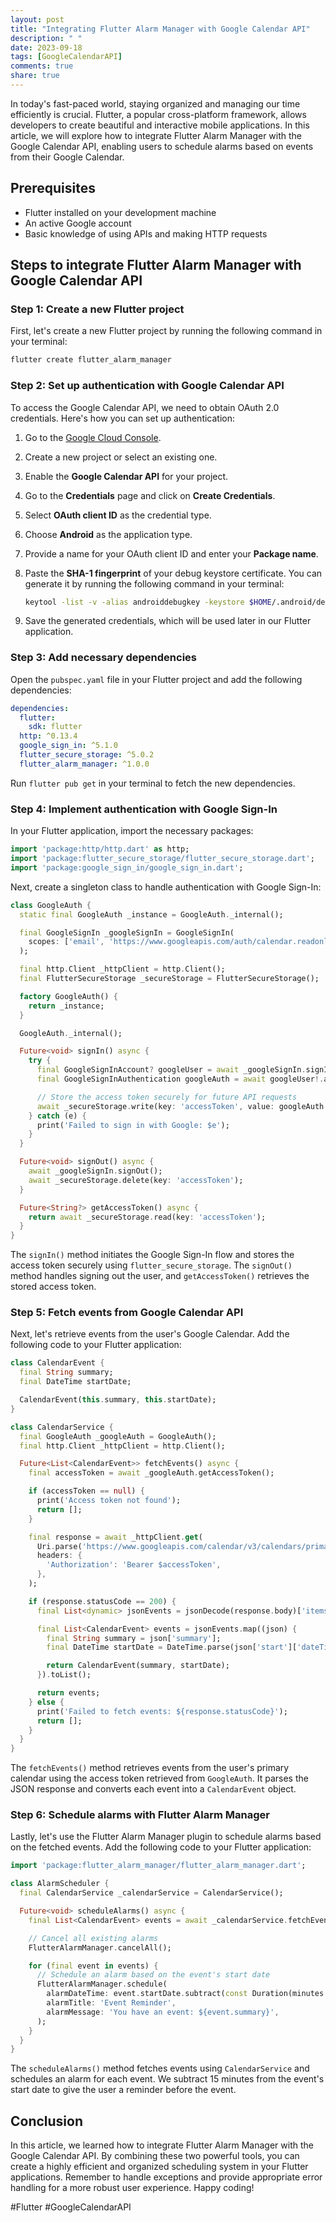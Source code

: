 ```yaml
---
layout: post
title: "Integrating Flutter Alarm Manager with Google Calendar API"
description: " "
date: 2023-09-18
tags: [GoogleCalendarAPI]
comments: true
share: true
---
```


In today's fast-paced world, staying organized and managing our time efficiently is crucial. Flutter, a popular cross-platform framework, allows developers to create beautiful and interactive mobile applications. In this article, we will explore how to integrate Flutter Alarm Manager with the Google Calendar API, enabling users to schedule alarms based on events from their Google Calendar.

## Prerequisites

- Flutter installed on your development machine
- An active Google account
- Basic knowledge of using APIs and making HTTP requests

## Steps to integrate Flutter Alarm Manager with Google Calendar API

### Step 1: Create a new Flutter project

First, let's create a new Flutter project by running the following command in your terminal:

```bash
flutter create flutter_alarm_manager
```

### Step 2: Set up authentication with Google Calendar API

To access the Google Calendar API, we need to obtain OAuth 2.0 credentials. Here's how you can set up authentication:

1. Go to the [Google Cloud Console](https://console.cloud.google.com/).
2. Create a new project or select an existing one.
3. Enable the **Google Calendar API** for your project.
4. Go to the **Credentials** page and click on **Create Credentials**.
5. Select **OAuth client ID** as the credential type.
6. Choose **Android** as the application type.
7. Provide a name for your OAuth client ID and enter your **Package name**.
8. Paste the **SHA-1 fingerprint** of your debug keystore certificate. You can generate it by running the following command in your terminal:

   ```bash
   keytool -list -v -alias androiddebugkey -keystore $HOME/.android/debug.keystore
   ```

9. Save the generated credentials, which will be used later in our Flutter application.

### Step 3: Add necessary dependencies

Open the `pubspec.yaml` file in your Flutter project and add the following dependencies:

```yaml
dependencies:
  flutter:
    sdk: flutter
  http: ^0.13.4
  google_sign_in: ^5.1.0
  flutter_secure_storage: ^5.0.2
  flutter_alarm_manager: ^1.0.0
```

Run `flutter pub get` in your terminal to fetch the new dependencies.

### Step 4: Implement authentication with Google Sign-In

In your Flutter application, import the necessary packages:

```dart
import 'package:http/http.dart' as http;
import 'package:flutter_secure_storage/flutter_secure_storage.dart';
import 'package:google_sign_in/google_sign_in.dart';
```

Next, create a singleton class to handle authentication with Google Sign-In:

```dart
class GoogleAuth {
  static final GoogleAuth _instance = GoogleAuth._internal();

  final GoogleSignIn _googleSignIn = GoogleSignIn(
    scopes: ['email', 'https://www.googleapis.com/auth/calendar.readonly'],
  );

  final http.Client _httpClient = http.Client();
  final FlutterSecureStorage _secureStorage = FlutterSecureStorage();

  factory GoogleAuth() {
    return _instance;
  }

  GoogleAuth._internal();

  Future<void> signIn() async {
    try {
      final GoogleSignInAccount? googleUser = await _googleSignIn.signIn();
      final GoogleSignInAuthentication googleAuth = await googleUser!.authentication;

      // Store the access token securely for future API requests
      await _secureStorage.write(key: 'accessToken', value: googleAuth.accessToken);
    } catch (e) {
      print('Failed to sign in with Google: $e');
    }
  }

  Future<void> signOut() async {
    await _googleSignIn.signOut();
    await _secureStorage.delete(key: 'accessToken');
  }

  Future<String?> getAccessToken() async {
    return await _secureStorage.read(key: 'accessToken');
  }
}
```

The `signIn()` method initiates the Google Sign-In flow and stores the access token securely using `flutter_secure_storage`. The `signOut()` method handles signing out the user, and `getAccessToken()` retrieves the stored access token.

### Step 5: Fetch events from Google Calendar API

Next, let's retrieve events from the user's Google Calendar. Add the following code to your Flutter application:

```dart
class CalendarEvent {
  final String summary;
  final DateTime startDate;

  CalendarEvent(this.summary, this.startDate);
}

class CalendarService {
  final GoogleAuth _googleAuth = GoogleAuth();
  final http.Client _httpClient = http.Client();

  Future<List<CalendarEvent>> fetchEvents() async {
    final accessToken = await _googleAuth.getAccessToken();

    if (accessToken == null) {
      print('Access token not found');
      return [];
    }

    final response = await _httpClient.get(
      Uri.parse('https://www.googleapis.com/calendar/v3/calendars/primary/events'),
      headers: {
        'Authorization': 'Bearer $accessToken',
      },
    );

    if (response.statusCode == 200) {
      final List<dynamic> jsonEvents = jsonDecode(response.body)['items'];

      final List<CalendarEvent> events = jsonEvents.map((json) {
        final String summary = json['summary'];
        final DateTime startDate = DateTime.parse(json['start']['dateTime']);

        return CalendarEvent(summary, startDate);
      }).toList();

      return events;
    } else {
      print('Failed to fetch events: ${response.statusCode}');
      return [];
    }
  }
}
```

The `fetchEvents()` method retrieves events from the user's primary calendar using the access token retrieved from `GoogleAuth`. It parses the JSON response and converts each event into a `CalendarEvent` object.

### Step 6: Schedule alarms with Flutter Alarm Manager

Lastly, let's use the Flutter Alarm Manager plugin to schedule alarms based on the fetched events. Add the following code to your Flutter application:

```dart
import 'package:flutter_alarm_manager/flutter_alarm_manager.dart';

class AlarmScheduler {
  final CalendarService _calendarService = CalendarService();

  Future<void> scheduleAlarms() async {
    final List<CalendarEvent> events = await _calendarService.fetchEvents();

    // Cancel all existing alarms
    FlutterAlarmManager.cancelAll();

    for (final event in events) {
      // Schedule an alarm based on the event's start date
      FlutterAlarmManager.schedule(
        alarmDateTime: event.startDate.subtract(const Duration(minutes: 15)),
        alarmTitle: 'Event Reminder',
        alarmMessage: 'You have an event: ${event.summary}',
      );
    }
  }
}
```

The `scheduleAlarms()` method fetches events using `CalendarService` and schedules an alarm for each event. We subtract 15 minutes from the event's start date to give the user a reminder before the event.

## Conclusion

In this article, we learned how to integrate Flutter Alarm Manager with the Google Calendar API. By combining these two powerful tools, you can create a highly efficient and organized scheduling system in your Flutter applications. Remember to handle exceptions and provide appropriate error handling for a more robust user experience. Happy coding!

#Flutter  #GoogleCalendarAPI
